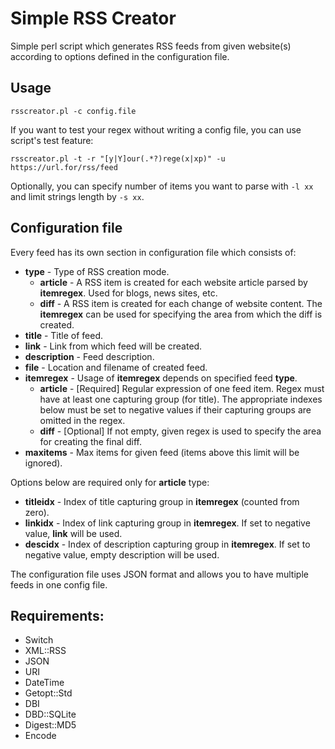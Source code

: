 # Simple RSS Creator

Simple perl script which generates RSS feeds from given website(s) according to options defined in the configuration file.

## Usage

`rsscreator.pl -c config.file` 

If you want to test your regex without writing a config file, you can use script's test feature:

`rsscreator.pl -t -r "[y|Y]our(.*?)rege(x|xp)" -u https://url.for/rss/feed`

Optionally, you can specify number of items you want to parse with `-l xx` and limit strings length by `-s xx`.

## Configuration file
Every feed has its own section in configuration file which consists of:

* **type** - Type of RSS creation mode.
  * **article** - A RSS item is created for each website article parsed by **itemregex**. Used for blogs, news sites, etc.
  * **diff** - A RSS item is created for each change of website content. The **itemregex** can be used for specifying the area from which the diff is created.
* **title** - Title of feed.
* **link** - Link from which feed will be created.
* **description** - Feed description.
* **file** - Location and filename of created feed.
* **itemregex** - Usage of **itemregex** depends on specified feed **type**.
  * **article** - [Required] Regular expression of one feed item. Regex must have at least one capturing group (for title). The appropriate indexes below must be set to negative values if their capturing groups are omitted in the regex.
  * **diff** - [Optional] If not empty, given regex is used to specify the area for creating the final diff.
* **maxitems** - Max items for given feed (items above this limit will be ignored).

Options below are required only for **article** type:

* **titleidx** - Index of title capturing group in **itemregex** (counted from zero).
* **linkidx** - Index of link capturing group in **itemregex**. If set to negative value, **link** will be used.
* **descidx** - Index of description capturing group in **itemregex**. If set to negative value, empty description will be used.

The configuration file uses JSON format and allows you to have multiple feeds in one config file.

## Requirements:
- Switch
- XML::RSS
- JSON
- URI
- DateTime
- Getopt::Std
- DBI
- DBD::SQLite
- Digest::MD5
- Encode